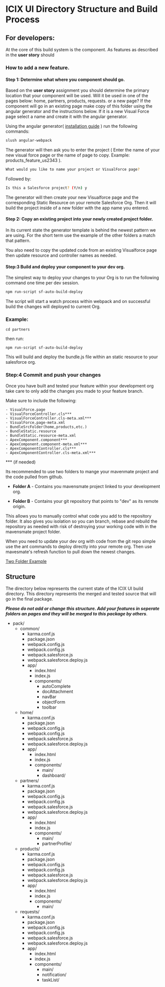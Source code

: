 # ICIX UI Directory Structure and Build Process



## For developers:

At the core of this build system is the component. As features as described in the **user story** should

### How to add a new feature.

#### Step 1: Determine what where you component should go.

Based on the **user story** assignment you should determine the primary location that your component will be used. Will it be used in one of the pages below: home, partners, products, requests. or a new page? If the component will go in an existing page make copy of this folder using the angular generator and the instructions below. If it is a new Visual Force page select a name and create it with the angular generator.

Using the angular generator( [installation guide](https://github.com/CodeScience/slush-angular-webpack) ) run the following commands:



```bash
slush angular-webpack
```

The generator will then ask you to enter the project ( Enter the name of your new visual force page or the name of page to copy. Example: products_feature_us2343 ).

```bash
What would you like to name your project or VisualForce page?
```

Followed by:

```bash
Is this a Salesforce project? (Y/n) y
```

The generator will then create your new Visualforce page and the corresponding Static Resource on your remote Salesforce Org.
Then it will build the project inside of a new folder with the app name you entered.

#### Step 2: Copy an existing project into your newly created project folder. 

In its current state the generator template is behind the newest pattern we are using. For the short term use the example of the other folders a match that pattern.

You also need to copy the updated code from an existing Visualforce page then update resource and controller names as needed.

#### Step:3 Build and deploy your component to your dev org.

The simplest way to deploy your changes to your Org is to run the following command one time per dev session.

```bash
npm run-script sf-auto-build-deploy
```

 The script will start a watch process within webpack and on successful build the changes will deployed to current Org.




### Example:

```
cd partners
```
then run:

```
npm run-script sf-auto-build-deploy
```
This will build and deploy the bundle.js file within an static resource to your salesforce org.

### Step:4 Commit and push your changes

Once you have built and tested your feature within your development org take care to only add the changes you made to your feature branch.

Make sure to include the following:

	- VisualForce.page
	- VisualForceController.cls***
	- VisualForceController.cls-meta.xml***
	- VisualForce.page-meta.xml
	- BundleSrcFolder(home,products,etc.)
	- BundleStatic.resource
	- BundleStatic.resource-meta.xml
	- ApexComponent.component***
	- ApexComponent.component-meta.xml***
	- ApexComponentController.cls***
	- ApexComponentController.cls-meta.xml***

*** (if needed)

Its recommended to use two folders to mange your mavenmate project and the code pulled from github.

- **Folder A** - Contains you mavensmate project linked to your development org.

- **Folder B** - Contains your git repository that points to "dev" as its remote origin.

This allows you to manually control what code you add to the repository folder. It also gives you isolation so you can branch, rebase and rebuild the repository as needed with risk of destroying your working code with in the mavensmate project folder.

When you need to update your dev org with code from the git repo simple use the ant commands to deploy directly into your remote org. Then use mavesmate's refresh function to pull down the newest changes.


[Two Folder Example](https://drive.google.com/file/d/0B7Kjjp5dNoVvc29ySi1sUHdEM1E/view?usp=sharing "Title")


## Structure

 The directory below represents the current state of the ICIX UI build directory. This directory represents the merged and tested source that will go in the final package.

***Please do not add or change this structure. Add your features in seperate folders an pages and they will be merged to this package by others***.

- pack/
    - common/
		- karma.conf.js
        - package.json
        - webpack.config.js
        - webpack.config.js
        - webpack.salesforce.js
        - webpack.salesforce.deploy.js
        - app/
            - index.html
            - index.js
            - components/
                - autoComplete
				- docAttachment
				- navBar
				- objectForm
				- toolbar
	- home/
		- karma.conf.js
        - package.json
        - webpack.config.js
        - webpack.config.js
        - webpack.salesforce.js
        - webpack.salesforce.deploy.js
		- app/
            - index.html
            - index.js
            - components/
				- main/
				- dashboard/
	- partners/
		- karma.conf.js
        - package.json
        - webpack.config.js
        - webpack.config.js
        - webpack.salesforce.js
        - webpack.salesforce.deploy.js
		- app/
            - index.html
            - index.js
            - components/
				- main/
				- partnerProfile/
	- products/
		- karma.conf.js
        - package.json
        - webpack.config.js
        - webpack.config.js
        - webpack.salesforce.js
        - webpack.salesforce.deploy.js
		- app/
            - index.html
            - index.js
            - components/
				- main/
	- requests/
		- karma.conf.js
        - package.json
        - webpack.config.js
        - webpack.config.js
        - webpack.salesforce.js
        - webpack.salesforce.deploy.js
		- app/
            - index.html
            - index.js
            - components/
				- main/
				- notification/
				- taskList/